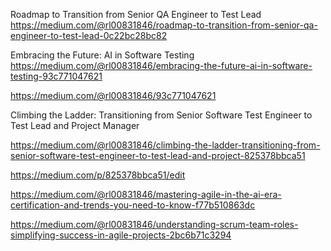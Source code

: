 Roadmap to Transition from Senior QA Engineer to Test Lead
https://medium.com/@rl00831846/roadmap-to-transition-from-senior-qa-engineer-to-test-lead-0c22bc28bc82

Embracing the Future: AI in Software Testing
https://medium.com/@rl00831846/embracing-the-future-ai-in-software-testing-93c771047621


https://medium.com/@rl00831846/93c771047621


Climbing the Ladder: Transitioning from Senior Software Test Engineer to Test Lead and Project Manager

https://medium.com/@rl00831846/climbing-the-ladder-transitioning-from-senior-software-test-engineer-to-test-lead-and-project-825378bbca51

https://medium.com/p/825378bbca51/edit

https://medium.com/@rl00831846/mastering-agile-in-the-ai-era-certification-and-trends-you-need-to-know-f77b510863dc


https://medium.com/@rl00831846/understanding-scrum-team-roles-simplifying-success-in-agile-projects-2bc6b71c3294



